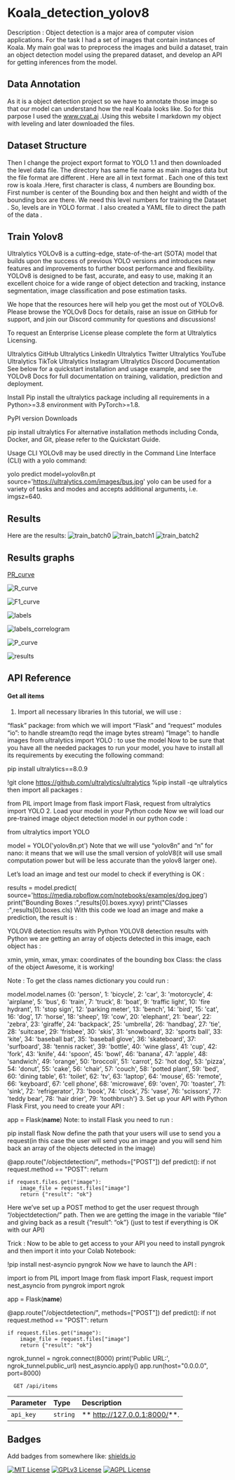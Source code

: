 # Koala_detection_yolov8
Description : Object detection is a major area of computer vision applications. For the task I had a set of images that contain instances of Koala. My main goal was  to preprocess the images and build a dataset, train an object detection model using the prepared dataset, and develop an API for getting inferences from the model.
## Data Annotation

 As it is a object detection project so we have to annotate those image so that our model can understand how the real Koala looks like. So for this parpose I used the www.cvat.ai .Using this website I markdown my object with leveling and later downloaded the files.   
## Dataset Structure 

Then I change the project export format to YOLO 1.1 and then downloaded the level data file. The directory has same fie name as main images data but the file format are different . Here are all in text format . Each one of this text row is koala .Here, first character is class, 4 numbers are Bounding box. First number is center of the Bounding box and then height and width of the bounding box are there. We need this level numbers for training the Dataset . So, levels are in YOLO format .  I also created a YAML file to direct the path of the data .
## Train Yolov8

Ultralytics YOLOv8 is a cutting-edge, state-of-the-art (SOTA) model that builds upon the success of previous YOLO versions and introduces new features and improvements to further boost performance and flexibility. YOLOv8 is designed to be fast, accurate, and easy to use, making it an excellent choice for a wide range of object detection and tracking, instance segmentation, image classification and pose estimation tasks.

We hope that the resources here will help you get the most out of YOLOv8. Please browse the YOLOv8 Docs for details, raise an issue on GitHub for support, and join our Discord community for questions and discussions!

To request an Enterprise License please complete the form at Ultralytics Licensing.



Ultralytics GitHub  Ultralytics LinkedIn  Ultralytics Twitter  Ultralytics YouTube  Ultralytics TikTok  Ultralytics Instagram  Ultralytics Discord
Documentation
See below for a quickstart installation and usage example, and see the YOLOv8 Docs for full documentation on training, validation, prediction and deployment.

Install
Pip install the ultralytics package including all requirements in a Python>=3.8 environment with PyTorch>=1.8.

PyPI version Downloads

pip install ultralytics
For alternative installation methods including Conda, Docker, and Git, please refer to the Quickstart Guide.

Usage
CLI
YOLOv8 may be used directly in the Command Line Interface (CLI) with a yolo command:

yolo predict model=yolov8n.pt source='https://ultralytics.com/images/bus.jpg'
yolo can be used for a variety of tasks and modes and accepts additional arguments, i.e. imgsz=640.

## Results

Here are the results:
![train_batch0](https://github.com/Radit1234/Koala_detection_yolov8/assets/48798988/d16698cb-878c-4c04-ae16-133f930838b0)
![train_batch1](https://github.com/Radit1234/Koala_detection_yolov8/assets/48798988/709d30f3-23f2-4a09-b716-568a83f8b79f)
![train_batch2](https://github.com/Radit1234/Koala_detection_yolov8/assets/48798988/0d722df9-836c-4a64-b57c-aa76c631e9d9)


## Results graphs

[PR_curve](https://github.com/Radit1234/Koala_detection_yolov8/assets/48798988/a5abfb1f-dcb8-44a6-b322-6fd1ab80c2b1)

![R_curve](https://github.com/Radit1234/Koala_detection_yolov8/assets/48798988/f65a7640-5d28-4777-820f-36164943b8e7)

![F1_curve](https://github.com/Radit1234/Koala_detection_yolov8/assets/48798988/c1b22037-23df-4bf5-99e0-b4cb95a61e0c)

![labels](https://github.com/Radit1234/Koala_detection_yolov8/assets/48798988/9785b3ad-f6a0-4820-8b68-ce22bc83333a)

![labels_correlogram](https://github.com/Radit1234/Koala_detection_yolov8/assets/48798988/48bccc9f-bc8f-42e1-9c7a-f2bcb4491fc5)

![P_curve](https://github.com/Radit1234/Koala_detection_yolov8/assets/48798988/01386e0a-8a1e-413b-9a7f-e4be2b689165)


![results](https://github.com/Radit1234/Koala_detection_yolov8/assets/48798988/b1024091-703a-4e48-b4a8-bfc3bb319971)

## API Reference

#### Get all items

1. Import all necessary libraries
In this tutorial, we will use :

“flask” package: from which we will import “Flask” and “request” modules
“io”: to handle stream(to reqd the image bytes stream)
“Image”: to handle images
from ultralytics import YOLO : to use the model
Now to be sure that you have all the needed packages to run your model, you have to install all its requirements by executing the following command:

pip install ultralytics==8.0.9

!git clone https://github.com/ultralytics/ultralytics
%pip install -qe ultralytics
then import all packages :

from PIL import Image
from flask import Flask, request
from ultralytics import YOLO
2. Load your model in your Python code
Now we will load our pre-trained image object detection model in our python code :

from ultralytics import YOLO

model = YOLO('yolov8n.pt')
Note that we will use “yolov8n” and “n” for nano: it means that we will use the small version of yoloV8(it will use small computation power but will be less accurate than the yolov8 larger one).

Let’s load an image and test our model to check if everything is OK :

results = model.predict(
   source='https://media.roboflow.com/notebooks/examples/dog.jpeg')
print("Bounding Boxes :",results[0].boxes.xyxy)
print("Classes :",results[0].boxes.cls)
With this code we load an image and make a prediction, the result is :

YOLOV8 detection results with Python
YOLOV8 detection results with Python
we are getting an array of objects detected in this image, each object has :

xmin, ymin, xmax, ymax: coordinates of the bounding box
Class: the class of the object
Awesome, it is working!

Note : To get the class names dictionary you could run :

model.model.names
{0: 'person',
 1: 'bicycle',
 2: 'car',
 3: 'motorcycle',
 4: 'airplane',
 5: 'bus',
 6: 'train',
 7: 'truck',
 8: 'boat',
 9: 'traffic light',
 10: 'fire hydrant',
 11: 'stop sign',
 12: 'parking meter',
 13: 'bench',
 14: 'bird',
 15: 'cat',
 16: 'dog',
 17: 'horse',
 18: 'sheep',
 19: 'cow',
 20: 'elephant',
 21: 'bear',
 22: 'zebra',
 23: 'giraffe',
 24: 'backpack',
 25: 'umbrella',
 26: 'handbag',
 27: 'tie',
 28: 'suitcase',
 29: 'frisbee',
 30: 'skis',
 31: 'snowboard',
 32: 'sports ball',
 33: 'kite',
 34: 'baseball bat',
 35: 'baseball glove',
 36: 'skateboard',
 37: 'surfboard',
 38: 'tennis racket',
 39: 'bottle',
 40: 'wine glass',
 41: 'cup',
 42: 'fork',
 43: 'knife',
 44: 'spoon',
 45: 'bowl',
 46: 'banana',
 47: 'apple',
 48: 'sandwich',
 49: 'orange',
 50: 'broccoli',
 51: 'carrot',
 52: 'hot dog',
 53: 'pizza',
 54: 'donut',
 55: 'cake',
 56: 'chair',
 57: 'couch',
 58: 'potted plant',
 59: 'bed',
 60: 'dining table',
 61: 'toilet',
 62: 'tv',
 63: 'laptop',
 64: 'mouse',
 65: 'remote',
 66: 'keyboard',
 67: 'cell phone',
 68: 'microwave',
 69: 'oven',
 70: 'toaster',
 71: 'sink',
 72: 'refrigerator',
 73: 'book',
 74: 'clock',
 75: 'vase',
 76: 'scissors',
 77: 'teddy bear',
 78: 'hair drier',
 79: 'toothbrush'}
3. Set up your API with Python Flask
First, you need to create your API :

app = Flask(__name__)
Note: to install Flask you need to run :

pip install flask
Now define the path that your users will use to send you a request(in this case the user will send you an image and you will send him back an array of the objects detected in the image)

@app.route("/objectdetection/", methods=["POST"])
def predict():
    if not request.method == "POST":
        return

    if request.files.get("image"):
        image_file = request.files["image"]
        return {"result": "ok"}
Here we’ve set up a POST method to get the user request through “/objectdetection/” path. Then we are getting the image in the variable “file” and giving back as a result {“result”: “ok”} (just to test if everything is OK with our API)

Trick : Now to be able to get access to your API you need to install pyngrok and then import it into your Colab Notebook:

!pip install nest-asyncio pyngrok
Now we have to launch the API :

import io
from PIL import Image
from flask import Flask, request
import nest_asyncio
from pyngrok import ngrok

app = Flask(__name__)

@app.route("/objectdetection/", methods=["POST"])
def predict():
    if not request.method == "POST":
        return

    if request.files.get("image"):
        image_file = request.files["image"]
        return {"result": "ok"}


ngrok_tunnel = ngrok.connect(8000)
print('Public URL:', ngrok_tunnel.public_url)
nest_asyncio.apply()
app.run(host="0.0.0.0", port=8000)

```http
  GET /api/items
```

| Parameter | Type     | Description                |
| :-------- | :------- | :------------------------- |
| `api_key` | `string` | ** http://127.0.0.1:8000/**.  |

## Badges

Add badges from somewhere like: [shields.io](https://shields.io/)

[![MIT License](https://img.shields.io/badge/License-MIT-green.svg)](https://choosealicense.com/licenses/mit/)
[![GPLv3 License](https://img.shields.io/badge/License-GPL%20v3-yellow.svg)](https://opensource.org/licenses/)
[![AGPL License](https://img.shields.io/badge/license-AGPL-blue.svg)](http://www.gnu.org/licenses/agpl-3.0)






